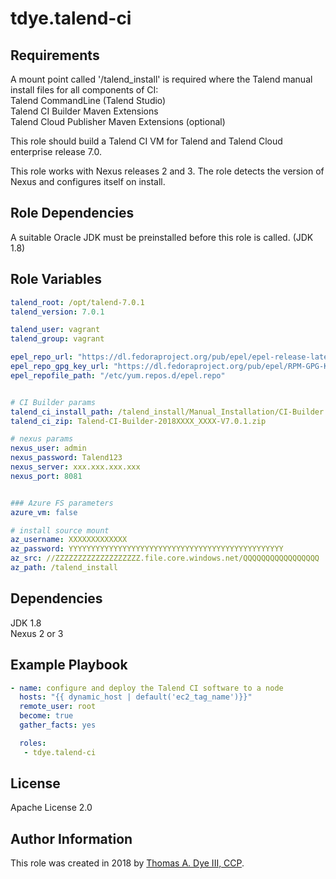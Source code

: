 # tdye.talend-ci

Requirements
------------
A mount point called '/talend_install' is required where the Talend manual install files for all components
of CI:  
    Talend CommandLine (Talend Studio)  
    Talend CI Builder Maven Extensions  
    Talend Cloud Publisher Maven Extensions (optional)  

This role should build a Talend CI VM for Talend and Talend Cloud enterprise release 7.0.

This role works with Nexus releases 2 and 3.  The role detects the version of Nexus and configures itself on install.

Role Dependencies
-----------------

A suitable Oracle JDK must be preinstalled before this role is called.  (JDK 1.8)

Role Variables
--------------

```yaml
talend_root: /opt/talend-7.0.1
talend_version: 7.0.1

talend_user: vagrant
talend_group: vagrant

epel_repo_url: "https://dl.fedoraproject.org/pub/epel/epel-release-latest-{{ ansible_distribution_major_version }}.noarch.rpm"
epel_repo_gpg_key_url: "https://dl.fedoraproject.org/pub/epel/RPM-GPG-KEY-EPEL-{{ ansible_distribution_major_version }}"
epel_repofile_path: "/etc/yum.repos.d/epel.repo"


# CI Builder params
talend_ci_install_path: /talend_install/Manual_Installation/CI-Builder
talend_ci_zip: Talend-CI-Builder-2018XXXX_XXXX-V7.0.1.zip

# nexus params
nexus_user: admin
nexus_password: Talend123
nexus_server: xxx.xxx.xxx.xxx
nexus_port: 8081


### Azure FS parameters
azure_vm: false

# install source mount
az_username: XXXXXXXXXXXXX
az_password: YYYYYYYYYYYYYYYYYYYYYYYYYYYYYYYYYYYYYYYYYYYYYYYY
az_src: //ZZZZZZZZZZZZZZZZZZZ.file.core.windows.net/QQQQQQQQQQQQQQQQQ
az_path: /talend_install

```

Dependencies
------------
JDK 1.8  
Nexus 2 or 3


Example Playbook
----------------

```yaml
- name: configure and deploy the Talend CI software to a node
  hosts: "{{ dynamic_host | default('ec2_tag_name')}}"
  remote_user: root
  become: true
  gather_facts: yes

  roles:
   - tdye.talend-ci
```

License
-------

Apache License 2.0

Author Information
------------------

This role was created in 2018 by [Thomas A. Dye III, CCP](https://github.com/tdye).

